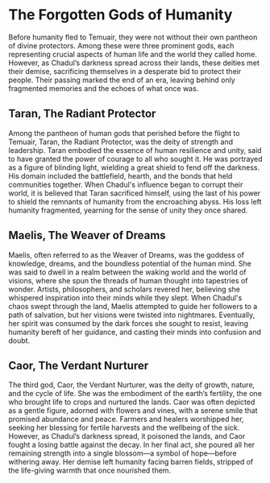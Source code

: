# The Forgotten Gods of Humanity

Before humanity fled to Temuair, they were not without their own pantheon of divine protectors. Among these were three prominent gods, each representing crucial aspects of human life and the world they called home. However, as Chadul’s darkness spread across their lands, these deities met their demise, sacrificing themselves in a desperate bid to protect their people. Their passing marked the end of an era, leaving behind only fragmented memories and the echoes of what once was.

## Taran, The Radiant Protector

Among the pantheon of human gods that perished before the flight to Temuair, Taran, the Radiant Protector, was the deity of strength and leadership. Taran embodied the essence of human resilience and unity, said to have granted the power of courage to all who sought it. He was portrayed as a figure of blinding light, wielding a great shield to fend off the darkness. His domain included the battlefield, hearth, and the bonds that held communities together. When Chadul's influence began to corrupt their world, it is believed that Taran sacrificed himself, using the last of his power to shield the remnants of humanity from the encroaching abyss. His loss left humanity fragmented, yearning for the sense of unity they once shared.

## Maelis, The Weaver of Dreams

Maelis, often referred to as the Weaver of Dreams, was the goddess of knowledge, dreams, and the boundless potential of the human mind. She was said to dwell in a realm between the waking world and the world of visions, where she spun the threads of human thought into tapestries of wonder. Artists, philosophers, and scholars revered her, believing she whispered inspiration into their minds while they slept. When Chadul's chaos swept through the land, Maelis attempted to guide her followers to a path of salvation, but her visions were twisted into nightmares. Eventually, her spirit was consumed by the dark forces she sought to resist, leaving humanity bereft of her guidance, and casting their minds into confusion and doubt.

## Caor, The Verdant Nurturer

The third god, Caor, the Verdant Nurturer, was the deity of growth, nature, and the cycle of life. She was the embodiment of the earth’s fertility, the one who brought life to crops and nurtured the lands. Caor was often depicted as a gentle figure, adorned with flowers and vines, with a serene smile that promised abundance and peace. Farmers and healers worshipped her, seeking her blessing for fertile harvests and the wellbeing of the sick. However, as Chadul’s darkness spread, it poisoned the lands, and Caor fought a losing battle against the decay. In her final act, she poured all her remaining strength into a single blossom—a symbol of hope—before withering away. Her demise left humanity facing barren fields, stripped of the life-giving warmth that once nourished them.
